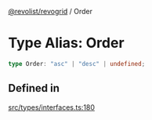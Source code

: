 [@revolist/revogrid](README.md) / Order

# Type Alias: Order

```ts
type Order: "asc" | "desc" | undefined;
```

## Defined in

[src/types/interfaces.ts:180](https://github.com/revolist/revogrid/blob/ad41fd58f9a9de46c1cfbe02ca82c22180ee685c/src/types/interfaces.ts#L180)
